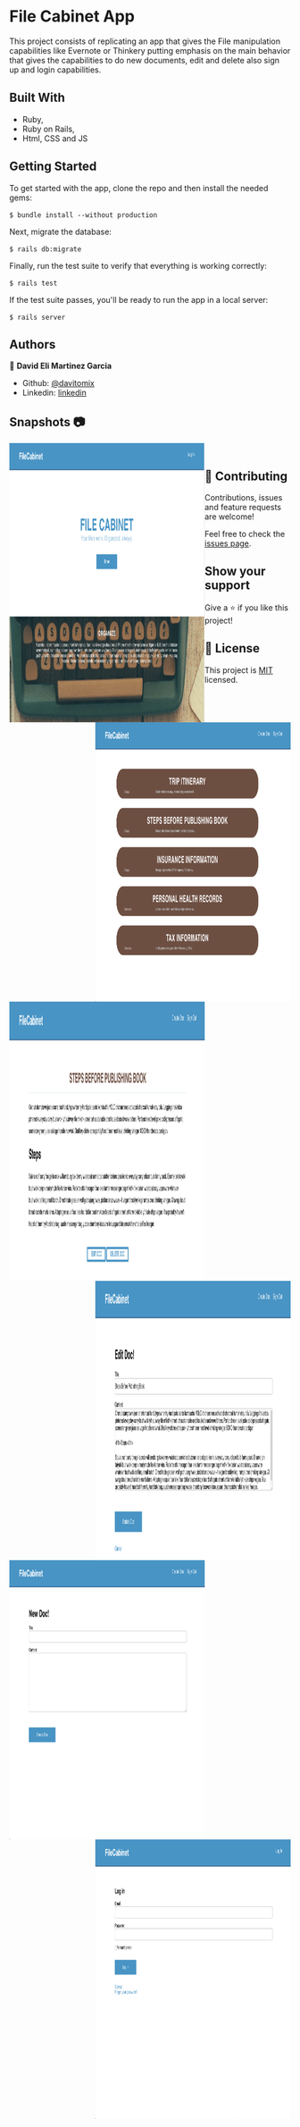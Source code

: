 # File Cabinet App

This project consists of replicating an app that gives the File manipulation capabilities like Evernote or Thinkery putting emphasis on the main behavior that gives the capabilities to do new documents, edit and delete also sign up and login capabilities.

## Built With

- Ruby,
- Ruby on Rails,
- Html, CSS and JS

## Getting Started

To get started with the app, clone the repo and then install the needed gems:

```
$ bundle install --without production
```

Next, migrate the database:

```
$ rails db:migrate
```

Finally, run the test suite to verify that everything is working correctly:

```
$ rails test
```

If the test suite passes, you'll be ready to run the app in a local server:

```
$ rails server
```

## Authors

👤 **David Eli Martinez Garcia**

- Github: [@davitomix](https://github.com/davitomix)
- Linkedin: [linkedin](https://linkedin.com/linkedinhandle)

## Snapshots :camera:
<img align="left" width="350" height="500" src="app/assets/images/snap1.png">
<img align="right" width="350" height="500" src="app/assets/images/snap2.png">
<img align="left" width="350" height="500" src="app/assets/images/snap3.png">
<img align="right" width="350" height="500" src="app/assets/images/snap4.png">
<img align="left" width="350" height="500" src="app/assets/images/snap5.png">
<img align="right" width="350" height="500" src="app/assets/images/snap6.png">
<br>

## 🤝 Contributing

Contributions, issues and feature requests are welcome!

Feel free to check the [issues page](issues/).

## Show your support

Give a ⭐️ if you like this project!

## 📝 License

This project is [MIT](https://opensource.org/licenses/MIT) licensed.
